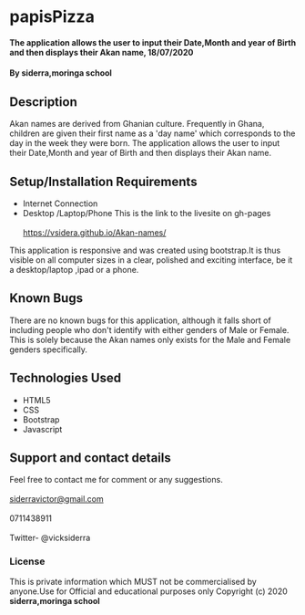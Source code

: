 # papisPizza
#### The application allows the user to input their Date,Month and year of Birth and then displays their Akan name, 18/07/2020
#### By **siderra,moringa school**
## Description
Akan names are derived from Ghanian culture.
Frequently in Ghana, children are given their first name
as a 'day name' which corresponds to the day in the week they were born.
The application allows the user to input their Date,Month and year of Birth and then displays their Akan name.
## Setup/Installation Requirements
* Internet Connection
* Desktop /Laptop/Phone
This is the link to the livesite on gh-pages <br><br>
https://vsidera.github.io/Akan-names/

This application is responsive and was created using bootstrap.It is thus visible on all computer sizes
in a clear, polished and exciting interface, be it a desktop/laptop ,ipad or a phone.
## Known Bugs
There are no known bugs for this application, although it falls short of including people who don't identify
with either genders of Male or Female. This is solely because the Akan names only exists for the Male and Female
genders specifically.
## Technologies Used
* HTML5
* CSS
* Bootstrap
* Javascript

## Support and contact details
Feel free to contact me for comment or any suggestions. <br><br>
siderravictor@gmail.com <br>  <br>
0711438911<br><br>
Twitter- @vicksiderra
### License
This is private information which MUST not be commercialised by anyone.Use for Official and educational purposes only Copyright (c) 2020 **siderra,moringa school**
